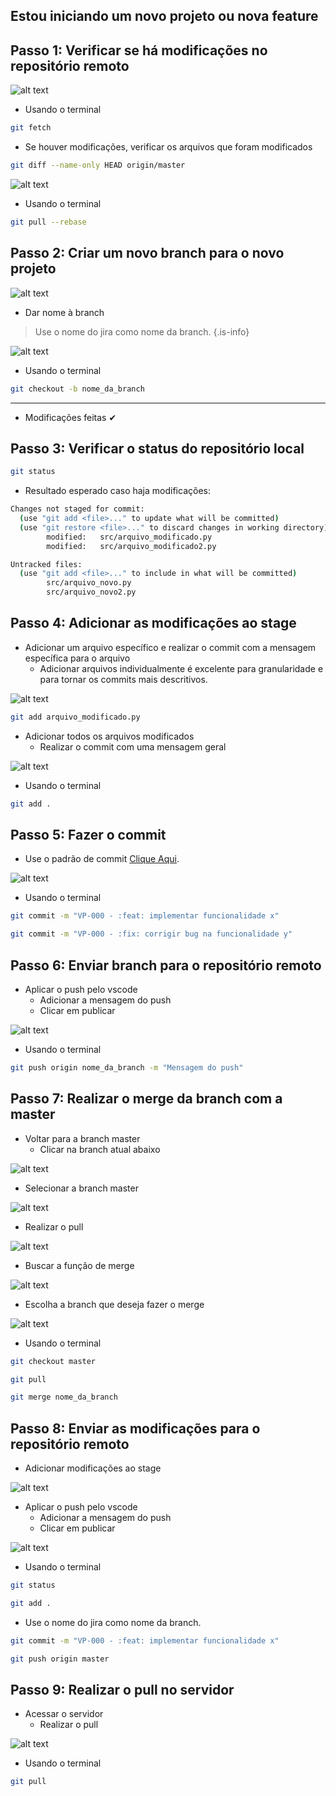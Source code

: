 ## Estou iniciando um novo projeto ou nova feature

## Passo 1: Verificar se há modificações no repositório remoto

![alt text](images/fetch.png)

- Usando o terminal

```bash
git fetch
```

- Se houver modificações, verificar os arquivos que foram modificados

```bash
git diff --name-only HEAD origin/master
```

![alt text](images/pull-rebase.png)

- Usando o terminal

```bash
git pull --rebase
```

## Passo 2: Criar um novo branch para o novo projeto

![alt text](images/git_branch_file.png)

- Dar nome à branch

> Use o nome do jira como nome da branch.
{.is-info}

![alt text](images/nome-branch.png)

- Usando o terminal

```bash
git checkout -b nome_da_branch
```

---

- Modificações feitas ✔

## Passo 3: Verificar o status do repositório local

```bash
git status
```
- Resultado esperado caso haja modificações:
```bash
Changes not staged for commit:
  (use "git add <file>..." to update what will be committed)
  (use "git restore <file>..." to discard changes in working directory)
        modified:   src/arquivo_modificado.py
        modified:   src/arquivo_modificado2.py

Untracked files:
  (use "git add <file>..." to include in what will be committed)
        src/arquivo_novo.py
        src/arquivo_novo2.py
```

## Passo 4: Adicionar as modificações ao stage

- Adicionar um arquivo específico e realizar o commit com a mensagem específica para o arquivo
    - Adicionar arquivos individualmente é excelente para granularidade e para tornar os commits mais descritivos.

![alt text](images/git_add_file.png)

```bash
git add arquivo_modificado.py
```

- Adicionar todos os arquivos modificados
    - Realizar o commit com uma mensagem geral

![alt text](images/git_branch_file.png)

- Usando o terminal

```bash
git add .
```

## Passo 5: Fazer o commit


- Use o padrão de commit [Clique Aqui](/visoes/manual/padroescommit).

![alt text](images/git_commit.png)


- Usando o terminal

```bash
git commit -m "VP-000 - :feat: implementar funcionalidade x"
```

```bash
git commit -m "VP-000 - :fix: corrigir bug na funcionalidade y"
```

## Passo 6: Enviar branch para o repositório remoto

- Aplicar o push pelo vscode
  - Adicionar a mensagem do push
  - Clicar em publicar

![alt text](images/publish.png)

- Usando o terminal

```bash
git push origin nome_da_branch -m "Mensagem do push"
```

## Passo 7: Realizar o merge da branch com a master

- Voltar para a branch master
  - Clicar na branch atual abaixo

![alt text](images/trocar-branch.png)

- Selecionar a branch master

![alt text](images/escolher-branch.png)

- Realizar o pull

![alt text](images/pull-rebase.png)

- Buscar a função de merge

![alt text](images/merge.png)

- Escolha a branch que deseja fazer o merge

![alt text](images/merge-branch.png)

- Usando o terminal

```bash
git checkout master
```
```bash
git pull
```
```bash
git merge nome_da_branch
```

## Passo 8: Enviar as modificações para o repositório remoto

- Adicionar modificações ao stage

![alt text](images/git_add.png)

- Aplicar o push pelo vscode
  - Adicionar a mensagem do push
  - Clicar em publicar

![alt text](images/publish.png)

- Usando o terminal

```bash
git status
```

```bash
git add .
```

- Use o nome do jira como nome da branch.

```bash
git commit -m "VP-000 - :feat: implementar funcionalidade x"
```

```bash
git push origin master
```

## Passo 9: Realizar o pull no servidor

- Acessar o servidor
  - Realizar o pull

![alt text](images/pull-rebase.png)

- Usando o terminal

```bash
git pull
```



